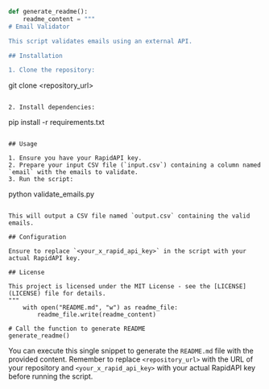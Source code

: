```python
def generate_readme():
    readme_content = """
# Email Validator

This script validates emails using an external API.

## Installation

1. Clone the repository:

```
git clone <repository_url>
```

2. Install dependencies:

```
pip install -r requirements.txt
```

## Usage

1. Ensure you have your RapidAPI key.
2. Prepare your input CSV file (`input.csv`) containing a column named `email` with the emails to validate.
3. Run the script:

```
python validate_emails.py
```

This will output a CSV file named `output.csv` containing the valid emails.

## Configuration

Ensure to replace `<your_x_rapid_api_key>` in the script with your actual RapidAPI key.

## License

This project is licensed under the MIT License - see the [LICENSE](LICENSE) file for details.
"""
    with open("README.md", "w") as readme_file:
        readme_file.write(readme_content)

# Call the function to generate README
generate_readme()
```

You can execute this single snippet to generate the `README.md` file with the provided content. Remember to replace `<repository_url>` with the URL of your repository and `<your_x_rapid_api_key>` with your actual RapidAPI key before running the script.
